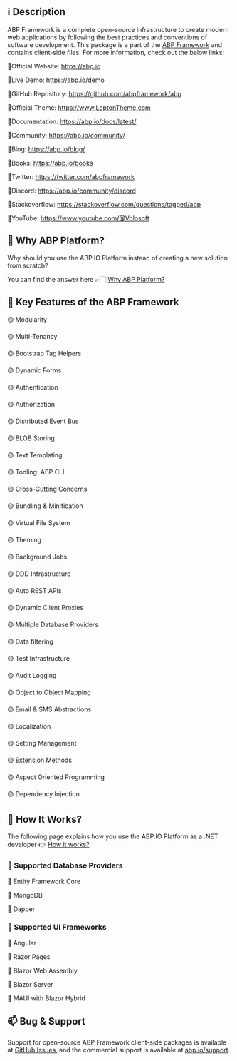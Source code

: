## ℹ️ Description

ABP Framework is a complete open-source infrastructure to create modern web applications by following the best practices and conventions of software development. This package is a part of the [ABP Framework](https://abp.io) and contains client-side files. 
For more information, check out the below links: 

🔗Official Website: https://abp.io

🔗Live Demo: https://abp.io/demo

🔗GitHub Repository: https://github.com/abpframework/abp

🔗Official Theme: https://www.LeptonTheme.com

🔗Documentation: https://abp.io/docs/latest/

🔗Community: https://abp.io/community/

🔗Blog: https://abp.io/blog/

🔗Books: https://abp.io/books

🔗Twitter: https://twitter.com/abpframework

🔗Discord: https://abp.io/community/discord

🔗Stackoverflow: https://stackoverflow.com/questions/tagged/abp

🔗YouTube: https://www.youtube.com/@Volosoft


## 🤔 Why ABP Platform?

Why should you use the ABP.IO Platform instead of creating a new solution from scratch?

You can find the answer here 👉🏻 [Why ABP Platform?](https://abp.io/docs/commercial/7.2/why-abp-io-platform)

## 🚀 Key Features of the ABP Framework

🟡 Modularity

🟡 Multi-Tenancy

🟡 Bootstrap Tag Helpers

🟡 Dynamic Forms

🟡 Authentication

🟡 Authorization

🟡 Distributed Event Bus

🟡 BLOB Storing

🟡 Text Templating

🟡 Tooling: ABP CLI

🟡 Cross-Cutting Concerns

🟡 Bundling & Minification

🟡 Virtual File System

🟡 Theming

🟡 Background Jobs

🟡 DDD Infrastructure

🟡 Auto REST APIs

🟡 Dynamic Client Proxies

🟡 Multiple Database Providers

🟡 Data filtering

🟡 Test Infrastructure

🟡 Audit Logging

🟡 Object to Object Mapping

🟡 Email & SMS Abstractions

🟡 Localization

🟡 Setting Management

🟡 Extension Methods

🟡 Aspect Oriented Programming

🟡 Dependency Injection


## 🧐 How It Works?

The following page explains how you use the ABP.IO Platform as a .NET developer 👉 [How it works?](https://abp.io/how-it-works)


### 📘 Supported Database Providers

🔵 Entity Framework Core

🔵 MongoDB

🔵 Dapper


### 🎴 Supported UI Frameworks

🔵 Angular

🔵 Razor Pages

🔵 Blazor Web Assembly

🔵 Blazor Server

🔵 MAUI with Blazor Hybrid


## 📫 Bug & Support

Support for open-source ABP Framework client-side packages is available at [GitHub Issues](https://github.com/abpframework/abp/issues), and the commercial support is available at [abp.io/support](https://abp.io/support/questions).
